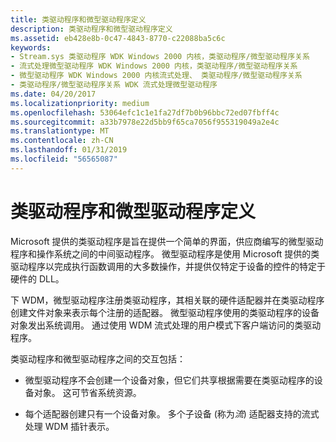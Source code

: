 ```yaml
---
title: 类驱动程序和微型驱动程序定义
description: 类驱动程序和微型驱动程序定义
ms.assetid: eb428e8b-0c47-4843-8770-c22088ba5c6c
keywords:
- Stream.sys 类驱动程序 WDK Windows 2000 内核，类驱动程序/微型驱动程序关系
- 流式处理微型驱动程序 WDK Windows 2000 内核，类驱动程序/微型驱动程序关系
- 微型驱动程序 WDK Windows 2000 内核流式处理、 类驱动程序/微型驱动程序关系
- 类驱动程序/微型驱动程序关系 WDK 流式处理微型驱动程序
ms.date: 04/20/2017
ms.localizationpriority: medium
ms.openlocfilehash: 53064efc1c1e1fa27df7b0b96bbc72ed07fbff4c
ms.sourcegitcommit: a33b7978e22d5bb9f65ca7056f955319049a2e4c
ms.translationtype: MT
ms.contentlocale: zh-CN
ms.lasthandoff: 01/31/2019
ms.locfileid: "56565087"
---
```

# <a name="class-driver-and-minidriver-definitions"></a>类驱动程序和微型驱动程序定义





Microsoft 提供的类驱动程序是旨在提供一个简单的界面，供应商编写的微型驱动程序和操作系统之间的中间驱动程序。 微型驱动程序是使用 Microsoft 提供的类驱动程序以完成执行函数调用的大多数操作，并提供仅特定于设备的控件的特定于硬件的 DLL。

下 WDM，微型驱动程序注册类驱动程序，其相关联的硬件适配器并在类驱动程序创建文件对象来表示每个注册的适配器。 微型驱动程序使用的类驱动程序的设备对象发出系统调用。 通过使用 WDM 流式处理的用户模式下客户端访问的类驱动程序。

类驱动程序和微型驱动程序之间的交互包括：

-   微型驱动程序不会创建一个设备对象，但它们共享根据需要在类驱动程序的设备对象。 这可节省系统资源。

-   每个适配器创建只有一个设备对象。 多个子设备 (称为*流*) 适配器支持的流式处理 WDM 插针表示。

 

 




